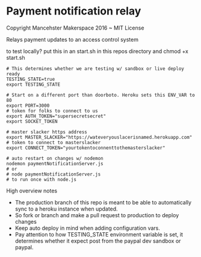 # Payment notification relay

Copyright Mancehster Makerspace 2016 ~ MIT License

Relays payment updates to an access control system

to test locally? put this in an start.sh in this repos directory and chmod +x start.sh

    # This determines whether we are testing w/ sandbox or live deploy ready
    TESTING_STATE=true
    export TESTING_STATE

    # Start on a different port than doorboto. Heroku sets this ENV_VAR to 80
    export PORT=3000
    # token for folks to connect to us
    export AUTH_TOKEN="supersecretsecret"
    export SOCKET_TOKEN

    # master slacker https address
    export MASTER_SLACKER="https://wateveryouslacerisnamed.herokuapp.com"
    # token to connect to masterslacker
    export CONNECT_TOKEN="yourtokentoconnenttothemasterslacker"

    # auto restart on changes w/ nodemon
    nodemon paymentNotificationServer.js
    # or
    # node paymentNotificationServer.js
    # to run once with node.js


High overview notes

* The production branch of this repo is meant to be able to automatically sync to a heroku instance when updated.
* So fork or branch and make a pull request to production to deploy changes
* Keep auto deploy in mind when adding configuration vars.
* Pay attention to how TESTING_STATE environment variable is set, it determines whether it expect post from the paypal dev sandbox or paypal.
